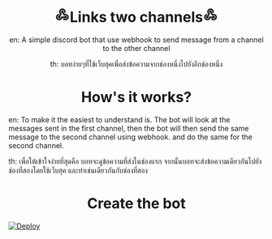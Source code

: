 <h1 align="center"><img src="./images/webhook.png" width="30px">Links two channels<img src="./images/webhook.png" width="30px"></h1>

<p align="center">en: A simple discord bot that use webhook to send message from a channel to the other channel</p>
<p align="center">th: บอทง่ายๆที่ใช้เว็บฮุคเพื่อส่งข้อความจากช่องหนึ่งไปยังอีกช่องหนึ่ง</p>

<h1 align="center">How's it works?</h1>

en: To make it the easiest to understand is. The bot will look at the messages sent in the first channel, then the bot will then send the same message to the second channel using webhook. and do the same for the second channel.

th: เพื่อให้เข้าใจง่ายที่สุดคือ บอทจะดูข้อความที่ส่งในช่องแรก จากนั้นบอทจะส่งข้อความเดียวกันไปยังช่องที่สองโดยใช้เว็บฮุค และทำเช่นเดียวกันกับช่องที่สอง

<h1 align="center">Create the bot</h1>
<a href="https://heroku.com/deploy?template=https://github.com/zac-ster/links-two-channels">
  <img src="https://www.herokucdn.com/deploy/button.svg" alt="Deploy">
</a>
